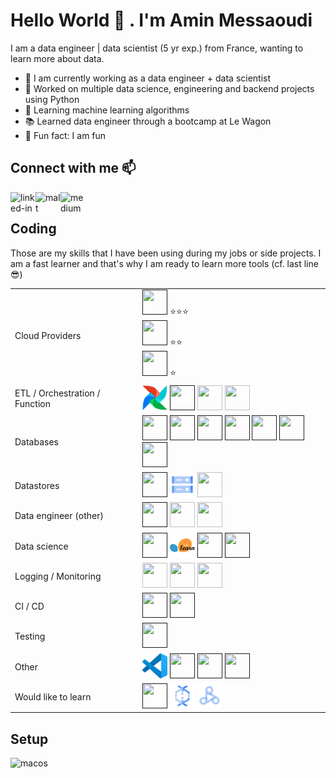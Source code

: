 # Hello World 👋 . I'm Amin Messaoudi
I am a data engineer | data scientist (5 yr exp.) from France, wanting to learn more about data.
- 🔭 I am currently working as a data engineer + data scientist
- 🧪 Worked on multiple data science, engineering and backend projects using Python
- 🌱 Learning machine learning algorithms
- 📚 Learned data engineer through a bootcamp at Le Wagon
- 💬 Fun fact: I am fun

## Connect with me 📫
[<img align="left" alt="linked-in" src="https://www.vectorlogo.zone/logos/linkedin/linkedin-tile.svg" width="40" height="40"/>](https://www.linkedin.com/in/amin-messaoudi/)
[<img align="left" alt="malt" src="https://www.malt.com/bimi/malt.svg" width="40" height="40"/>](https://www.malt.fr/profile/aminmessaoudi)
[<img align="left" alt="medium" src="https://www.vectorlogo.zone/logos/medium/medium-tile.svg" width="40" height="40"/>](https://medium.com/@amessaoudi)
<br>

## Coding
Those are my skills that I have been using during my jobs or side projects. I am a fast learner and that's why I am ready to learn more tools (cf. last line 😎)

<table>
  <tr>
    <td> Cloud Providers </td>
    <td>
      <div>
        <a href=""><img src="https://github.com/gilbarbara/logos/blob/main/logos/aws.svg" width="40" height="40"></img></a>
        <span>⭐️⭐️⭐️</span>
      </div>
      <div>
        <a href=""><img src="https://www.vectorlogo.zone/logos/google_cloud/google_cloud-icon.svg" width="40" height="40"></img></a>
        <span>⭐️⭐️</span>
      </div>
      <div>
        <a href=""><img src="https://github.com/gilbarbara/logos/blob/main/logos/microsoft-azure.svg" width="40" height="40"></img></a>
        <span>⭐️</span>
      </div>
    </td>
  </tr>
  <tr>
    <td> ETL / Orchestration / Function </td>
    <td>
      <a href=""><img src="https://github.com/apache/airflow/blob/main/docs/apache-airflow/img/logos/airflow_64x64_emoji_transparent.png" width="40" height="40"></img></a>
      <a href=""><img src="https://github.com/gilbarbara/logos/blob/main/logos/aws-lambda.svg" width="40" height="40"></img></a>
      <a href="https://aws.amazon.com/fr/eventbridge/"><img src="https://github.com/gilbarbara/logos/blob/main/logos/aws-eventbridge.svg" width="40" height="40"></img></a>
      <a href="https://www.dataiku.com"><img src="https://github.com/simple-icons/simple-icons/blob/master/icons/dataiku.svg" width="40" height="40"></img></a>
    </td>
  </tr>
  <tr>
    <td> Databases </td>
    <td>
      <a href=""><img src="https://github.com/gilbarbara/logos/blob/main/logos/aws-athena.svg" width="40" height="40"></img></a>
      <a href=""><img src="https://github.com/gilbarbara/logos/blob/main/logos/aws-redshift.svg" width="40" height="40"></img></a>
      <a href=""><img src="https://github.com/gilbarbara/logos/blob/main/logos/aws-redshift.svg" width="40" height="40"></img></a>
      <a href=""><img src="https://github.com/gilbarbara/logos/blob/main/logos/aws-dynamodb.svg" width="40" height="40"></img></a>
      <a href=""><img src="https://www.vectorlogo.zone/logos/mongodb/mongodb-icon.svg" width="40" height="40"></img></a>
      <a href=""><img src="https://www.vectorlogo.zone/logos/postgresql/postgresql-icon.svg" width="40" height="40"></img></a>
      <a href=""><img src="https://www.vectorlogo.zone/logos/elastic/elastic-icon.svg" width="40" height="40"></img></a>
   </td>
  </tr>
  <tr>
    <td> Datastores </td>
    <td>
      <a href=""><img src="https://github.com/gilbarbara/logos/blob/main/logos/aws-s3.svg" width="40" height="40"></img></a>
      <a href=""><img src="https://github.com/AwesomeLogos/google-cloud-icons/blob/main/docs/images/cloud_storage.svg" width="40" height="40"></img></a>
      <a href="https://azure.microsoft.com/en-us/products/storage/blobs"><img src="https://github.com/benc-uk/icon-collection/blob/master/azure-patterns/storage-blobs.svg" width="40" height="40"></img></a>
   </td>
  </tr>
  <tr>
    <td> Data engineer (other) </td>
    <td>
      <a href=""><img src="https://www.vectorlogo.zone/logos/apache_spark/apache_spark-icon.svg" width="40" height="40"></img></a>
      <a href="https://aws.amazon.com/fr/secrets-manager/"><img src="https://github.com/gilbarbara/logos/blob/main/logos/aws-secrets-manager.svg" width="40" height="40"></img></a>
      <a href="https://docs.aws.amazon.com/systems-manager/latest/userguide/systems-manager-parameter-store.html"><img src="https://github.com/gilbarbara/logos/blob/main/logos/aws-systems-manager.svg" width="40" height="40"></img></a>
    </td>
  </tr>
  <tr>
    <td> Data science </td>
    <td>
      <a href=""><img src="https://www.vectorlogo.zone/logos/python/python-icon.svg" width="40" height="40"></img></a>
      <a href=""><img src="https://github.com/devicons/devicon/blob/master/icons/scikitlearn/scikitlearn-original.svg" width="40" height="40"></img></a>
      <a href=""><img src="https://github.com/get-icon/geticon/blob/master/icons/pandas-icon.svg" width="40" height="40"></img></a>
      <a href=""><img src="https://www.vectorlogo.zone/logos/jupyter/jupyter-icon.svg" width="40" height="40"></img></a>
    </td>
  </tr>
  <tr>
    <td> Logging / Monitoring </td>
    <td>
      <a href="https://aws.amazon.com/fr/cloudwatch/"><img src="https://github.com/gilbarbara/logos/blob/main/logos/aws-cloudwatch.svg" width="40" height="40"></img></a>
      <a href="https://aws.amazon.com/fr/sns/"><img src="https://github.com/gilbarbara/logos/blob/main/logos/aws-sns.svg" width="40" height="40"></img></a>
      <a href="https://sentry.io"><img src="https://www.vectorlogo.zone/logos/sentryio/sentryio-icon.svg" width="40" height="40"></img></a>
   </td>
  </tr>
  <tr>
    <td> CI / CD </td>
    <td>
      <a href=""><img src="https://www.vectorlogo.zone/logos/github/github-icon.svg" width="40" height="40"></img></a>
      <a href=""><img src="https://www.vectorlogo.zone/logos/jenkins/jenkins-icon.svg" width="40" height="40"></img></a>
   </td>
  </tr>
  <tr>
    <td> Testing </td>
    <td>
      <a href=""><img src="https://www.vectorlogo.zone/logos/pytest/pytest-icon.svg" width="40" height="40"></img></a>
   </td>
  </tr>
  <tr>
    <td> Other </td>
    <td>
      <a href=""><img src="https://github.com/cncf/landscape/blob/master/hosted_logos/vscode.svg" width="40" height="40"></img></a>
      <a href=""><img src="https://www.vectorlogo.zone/logos/gitlab/gitlab-icon.svg" width="40" height="40"></img></a>
      <a href=""><img src="https://www.vectorlogo.zone/logos/getpostman/getpostman-icon.svg" width="40" height="40"></img></a>
      <a href=""><img src="https://www.beekeeperstudio.io/static/press-kit/bk-logo-icon-lightbg.svg" width="40" height="40"></img></a>
   </td>
  </tr>
  <tr>
    <td> Would like to learn </td>
    <td>
      <a href=""><img src="https://www.vectorlogo.zone/logos/apache_kafka/apache_kafka-icon.svg" width="40" height="40"></img></a>
      <a href=""><img src="https://github.com/AwesomeLogos/google-cloud-icons/blob/main/docs/images/dataflow.svg" width="40" height="40"></img></a>
      <a href=""><img src="https://github.com/AwesomeLogos/google-cloud-icons/blob/main/docs/images/dataproc.svg" width="40" height="40"></img></a>
   </td>
  </tr>
</table>



## Setup
<img align="left" alt="macos" src="https://img.shields.io/badge/Apple-MacBook_Air_15_M2-999999?style=for-the-badge&logo=apple&logoColor=white" />
<!-- <img align="left" src="https://badgen.net/badge/icon/iTerm2?icon=terminal&label"> -->
<br>
<br>

<!-- Sources
[1] https://javascript.plainenglish.io/how-to-create-a-kick-ass-github-profile-in-5-minutes-19a8e8d0693b
[2] https://dev.to/envoy_/150-badges-for-github-pnk
-->
